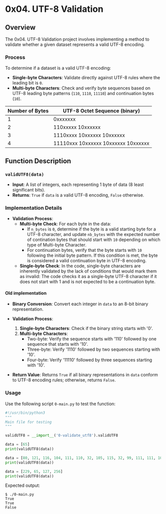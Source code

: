 # 0x04. UTF-8 Validation

## Overview

The 0x04. UTF-8 Validation project involves implementing a method to validate whether a given dataset represents a valid UTF-8 encoding.

### Process

To determine if a dataset is a valid UTF-8 encoding:

- **Single-byte Characters**: Validate directly against UTF-8 rules where the leading bit is `0`.
- **Multi-byte Characters**: Check and verify byte sequences based on UTF-8 leading byte patterns (`110`, `1110`, `11110`) and continuation bytes (`10`).

| Number of Bytes | UTF-8 Octet Sequence (binary)             |
|-----------------|------------------------------------------|
| 1               | 0xxxxxxx                                  |
| 2               | 110xxxxx 10xxxxxx                         |
| 3               | 1110xxxx 10xxxxxx 10xxxxxx                |
| 4               | 11110xxx 10xxxxxx 10xxxxxx 10xxxxxx       |

## Function Description

### `validUTF8(data)`

- **Input**: A list of integers, each representing 1 byte of data (8 least significant bits).
- **Returns**: `True` if `data` is a valid UTF-8 encoding, `False` otherwise.

### Implementation Details

- **Validation Process**:
  - **Multi-byte Check**: For each byte in the data:
    - If `n_bytes` is `0`, determine if the byte is a valid starting byte for a UTF-8 character, and update `nb_bytes` with the expected number of contination bytes that should start with `10` depending on which type of Multi-byte Character.
    - For continuation bytes, verify that the byte starts with `10` following the initial byte pattern. If this condition is met, the byte is considered a valid continuation byte in UTF-8 encoding.
  - **Single-byte Check**: In the code, single-byte characters are inherently validated by the lack of conditions that would mark them as invalid: The code checks it as a single-byte UTF-8 character if it does not start with 1 and is not expected to be a continuation byte.

#### Old implementation

- **Binary Conversion**: Convert each integer in `data` to an 8-bit binary representation.

- **Validation Process**:
  1. **Single-byte Characters**: Check if the binary string starts with '0'.
  2. **Multi-byte Characters**: 
     - Two-byte: Verify the sequence starts with '110' followed by one sequence that starts with '10'.
     - Three-byte: Verify '1110' followed by two sequences starting with '10'.
     - Four-byte: Verify '11110' followed by three sequences starting with '10'.
  
- **Return Value**: Returns `True` if all binary representations in `data` conform to UTF-8 encoding rules; otherwise, returns `False`.

### Usage

Use the following script `0-main.py` to test the function:

```python
#!/usr/bin/python3
"""
Main file for testing
"""

validUTF8 = __import__('0-validate_utf8').validUTF8

data = [65]
print(validUTF8(data))

data = [80, 121, 116, 104, 111, 110, 32, 105, 115, 32, 99, 111, 111, 108, 33]
print(validUTF8(data))

data = [229, 65, 127, 256]
print(validUTF8(data))
```

Expected output:

```
$ ./0-main.py
True
True
False
```
